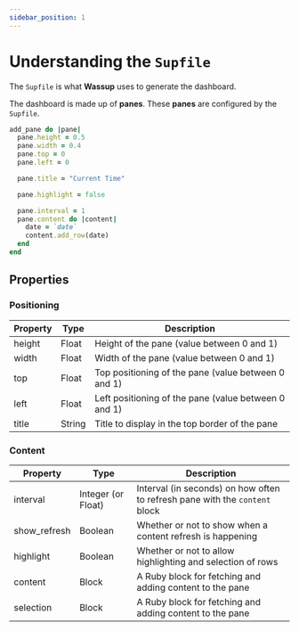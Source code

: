 ```yaml
---
sidebar_position: 1
---
```


# Understanding the `Supfile`

The `Supfile` is what **Wassup** uses to generate the dashboard.

The dashboard is made up of **panes**. These **panes** are configured by the `Supfile`.

```ruby title="Supfile"
add_pane do |pane|
  pane.height = 0.5
  pane.width = 0.4
  pane.top = 0
  pane.left = 0

  pane.title = "Current Time"

  pane.highlight = false

  pane.interval = 1
  pane.content do |content|
    date = `date`
    content.add_row(date)
  end
end
```

## Properties

### Positioning

| Property | Type | Description |
| --- | --- | --- |
| height | Float | Height of the pane (value between 0 and 1) |
| width | Float | Width of the pane (value between 0 and 1) |
| top | Float | Top positioning of the pane (value between 0 and 1) |
| left | Float | Left positioning of the pane (value between 0 and 1) |
| title | String | Title to display in the top border of the pane |

### Content

| Property | Type | Description |
| --- | --- | --- |
| interval | Integer (or Float) | Interval (in seconds) on how often to refresh pane with the `content` block |
| show_refresh | Boolean | Whether or not to show when a content refresh is happening |
| highlight | Boolean | Whether or not to allow highlighting and selection of rows |
| content | Block | A Ruby block for fetching and adding content to the pane |
| selection | Block | A Ruby block for fetching and adding content to the pane |